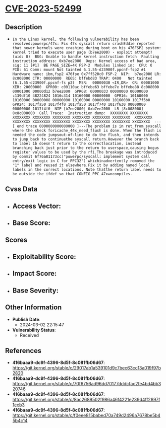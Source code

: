 
# [CVE-2023-52499](https://cve.mitre.org/cgi-bin/cvename.cgi?name=CVE-2023-52499)

## Description

- `In the Linux kernel, the following vulnerability has been resolved:powerpc/47x: Fix 47x syscall return crashEddie reported that newer kernels were crashing during boot on his 476FSP2 system:  kernel tried to execute user page (b7ee2000) - exploit attempt? (uid: 0)  BUG: Unable to handle kernel instruction fetch  Faulting instruction address: 0xb7ee2000  Oops: Kernel access of bad area, sig: 11 [#1]  BE PAGE_SIZE=4K FSP-2  Modules linked in:  CPU: 0 PID: 61 Comm: mount Not tainted 6.1.55-d23900f.ppcnf-fsp2 #1  Hardware name: ibm,fsp2 476fpe 0x7ff520c0 FSP-2  NIP:  b7ee2000 LR: 8c008000 CTR: 00000000  REGS: bffebd83 TRAP: 0400   Not tainted (6.1.55-d23900f.ppcnf-fs p2)  MSR:  00000030 <IR,DR>  CR: 00001000  XER: 20000000  GPR00: c00110ac bffebe63 bffebe7e bffebe88 8c008000 00001000 00000d12 b7ee2000  GPR08: 00000033 00000000 00000000 c139df10 48224824 1016c314 10160000 00000000  GPR16: 10160000 10160000 00000008 00000000 10160000 00000000 10160000 1017f5b0  GPR24: 1017fa50 1017f4f0 1017fa50 1017f740 1017f630 00000000 00000000 1017f4f0  NIP [b7ee2000] 0xb7ee2000  LR [8c008000] 0x8c008000  Call Trace:  Instruction dump:  XXXXXXXX XXXXXXXX XXXXXXXX XXXXXXXX XXXXXXXX XXXXXXXX XXXXXXXX XXXXXXXX  XXXXXXXX XXXXXXXX XXXXXXXX XXXXXXXX XXXXXXXX XXXXXXXX XXXXXXXX XXXXXXXX  ---[ end trace 0000000000000000 ]---The problem is in ret_from_syscall where the check foricache_44x_need_flush is done. When the flush is needed the code jumpsout-of-line to do the flush, and then intends to jump back to continuethe syscall return.However the branch back to label 1b doesn't return to the correctlocation, instead branching back just prior to the return to userspace,causing bogus register values to be used by the rfi.The breakage was introduced by commit 6f76a01173cc("powerpc/syscall: implement system call entry/exit logic in C for PPC32") whichinadvertently removed the "1" label and reused it elsewhere.Fix it by adding named local labels in the correct locations. Note thatthe return label needs to be outside the ifdef so that CONFIG_PPC_47x=ncompiles.`

## Cvss Data

- **Access Vector**:
  - 
- **Base Score**:
  - 

## Scores

- **Exploitability Score**:
  - 
- **Impact Score**:
  - 
- **Base Severity**:
  - 

## Other Information

- **Publish Date**:
  - 2024-03-02 22:15:47
- **Vulnerability Status**:
  - Received

## References

- **416baaa9-dc9f-4396-8d5f-8c081fb06d67**: https://git.kernel.org/stable/c/29017ab1a539101d9c7bec63cc13a019f97b2820
- **416baaa9-dc9f-4396-8d5f-8c081fb06d67**: https://git.kernel.org/stable/c/70f6756ad96dd70177dddcfac2fe4bd4bb320746
- **416baaa9-dc9f-4396-8d5f-8c081fb06d67**: https://git.kernel.org/stable/c/8ac2689502f986a46f4221e239d4ff2897f1ccb3
- **416baaa9-dc9f-4396-8d5f-8c081fb06d67**: https://git.kernel.org/stable/c/f0eee815babed70a749d2496a7678be5b45b4c14
